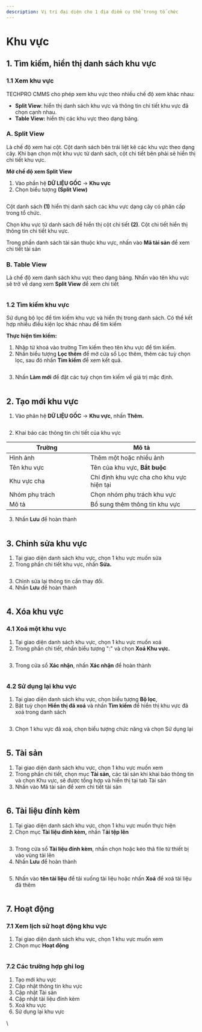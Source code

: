 ```yaml
---
description: Vị trí đại diện cho 1 địa điểm cụ thể trong tổ chức
---
```


# Khu vực

## 1. Tìm kiếm, hiển thị danh sách khu vực

### 1.1 Xem khu vực <a href="#xem-khu-vuc" id="xem-khu-vuc"></a>

TECHPRO CMMS cho phép xem khu vực theo nhiều chế độ xem khác nhau:

* **Split View**: hiển thị danh sách khu vực và thông tin chi tiết khu vực đã chọn cạnh nhau.
* **Table View:** hiển thị các khu vực theo dạng bảng.

### **A. Split View** <a href="#split-view" id="split-view"></a>

Là chế độ xem hai cột. Cột danh sách bên trái liệt kê các khu vực theo dạng cây. Khi bạn chọn một khu vực từ danh sách, cột chi tiết bên phải sẽ hiển thị chi tiết khu vực.

**Mở chế độ xem Split View**

1. Vào phần hệ **DỮ LIỆU GỐC** -> **Khu vực**
2. Chọn biểu tượng **(Split View)**

<figure><img src="../../.gitbook/assets/image (120).png" alt=""><figcaption></figcaption></figure>

Cột danh sách **(1)** hiển thị danh sách các khu vực dạng cây có phân cấp trong tổ chức.

Chọn khu vực từ danh sách để hiển thị cột chi tiết **(2)**. Cột chi tiết hiển thị thông tin chi tiết khu vực.

Trong phần danh sách tài sản thuộc khu vực, nhấn vào **Mã tài sản** để xem chi tiết tài sản

### **B. Table View** <a href="#table-view" id="table-view"></a>

Là chế độ xem danh sách khu vực theo dạng bảng. Nhấn vào tên khu vực sẽ trở về dạng xem **Split View** để xem chi tiết

<figure><img src="../../.gitbook/assets/image (121).png" alt=""><figcaption></figcaption></figure>

### **1.2 Tìm kiếm khu vực** <a href="#tim-kiem-khu-vuc" id="tim-kiem-khu-vuc"></a>

Sử dụng bộ lọc để tìm kiếm khu vực và hiển thị trong danh sách. Có thể kết hợp nhiều điều kiện lọc khác nhau để tìm kiếm

**Thực hiện tìm kiếm:**

1. Nhập từ khoá vào trường Tìm kiếm theo tên khu vực để tìm kiếm.
2. Nhấn biểu tượng **Lọc thêm** để mở cửa sổ Lọc thêm, thêm các tuỳ chọn lọc, sau đó nhấn **Tìm kiếm** để xem kết quả.

<figure><img src="../../.gitbook/assets/image (122).png" alt=""><figcaption></figcaption></figure>

3. Nhấn **Làm mới** để đặt các tuỳ chọn tìm kiếm về giá trị mặc định.

<figure><img src="../../.gitbook/assets/image (123).png" alt=""><figcaption></figcaption></figure>

## 2. Tạo mới khu vực

1. Vào phân hệ **DỮ LIỆU GỐC** -> **Khu vực**, nhấn **Thêm.**

<figure><img src="https://techpro-sdx.gitbook.io/~gitbook/image?url=https%3A%2F%2F778151049-files.gitbook.io%2F%7E%2Ffiles%2Fv0%2Fb%2Fgitbook-x-prod.appspot.com%2Fo%2Fspaces%252FqbBXeOrVT4GSwkMN418b%252Fuploads%252Fnt8iUb8AoBIvQkAVNOww%252Fimage.png%3Falt%3Dmedia%26token%3D5043b734-5ad7-4e9f-9419-4881b1613c71&#x26;width=768&#x26;dpr=4&#x26;quality=100&#x26;sign=e1d74af3&#x26;sv=2" alt=""><figcaption></figcaption></figure>

2. Khai báo các thông tin chi tiết của khu vực

<table><thead><tr><th width="200">Trường</th><th>Mô tả</th></tr></thead><tbody><tr><td>Hình ảnh</td><td>Thêm một hoặc nhiều ảnh</td></tr><tr><td>Tên khu vực</td><td>Tên của khu vực, <strong>Bắt buộc</strong></td></tr><tr><td>Khu vực cha</td><td>Chỉ định khu vực cha cho khu vực hiện tại</td></tr><tr><td>Nhóm phụ trách</td><td>Chọn nhóm phụ trách khu vực</td></tr><tr><td>Mô tả</td><td>Bổ sung thêm thông tin khu vực</td></tr></tbody></table>

3. Nhấn **Lưu** để hoàn thành

<figure><img src="https://techpro-sdx.gitbook.io/~gitbook/image?url=https%3A%2F%2F778151049-files.gitbook.io%2F%7E%2Ffiles%2Fv0%2Fb%2Fgitbook-x-prod.appspot.com%2Fo%2Fspaces%252FqbBXeOrVT4GSwkMN418b%252Fuploads%252F06HJ0Qa3IHvAZr0qR8U9%252Fimage.png%3Falt%3Dmedia%26token%3Db695618c-90f9-42ab-b9ea-82bbdba7e0f6&#x26;width=768&#x26;dpr=4&#x26;quality=100&#x26;sign=dc2c22c2&#x26;sv=2" alt=""><figcaption></figcaption></figure>

## 3. Chỉnh sửa khu vực

1. Tại giao diện danh sách khu vực, chọn 1 khu vực muốn sửa
2. Trong phần chi tiết khu vực, nhấn **Sửa.**

<figure><img src="../../.gitbook/assets/image (124).png" alt=""><figcaption></figcaption></figure>

3. Chỉnh sửa lại thông tin cần thay đổi.
4. Nhấn **Lưu** để hoàn thành

<figure><img src="../../.gitbook/assets/image (125).png" alt=""><figcaption></figcaption></figure>

## 4. Xóa khu vực

### 4.1 Xoá một khu vực <a href="#xoa-mot-khu-vuc" id="xoa-mot-khu-vuc"></a>

1. Tại giao diện danh sách khu vực, chọn 1 khu vực muốn xoá
2. Trong phần chi tiết, nhấn biểu tượng ":" và chọn **Xoá Khu vực.**

<figure><img src="../../.gitbook/assets/image (126).png" alt=""><figcaption></figcaption></figure>

3. Trong cửa sổ **Xác nhận**, nhấn **Xác nhận** để hoàn thành

<figure><img src="../../.gitbook/assets/image (127).png" alt=""><figcaption></figcaption></figure>

### 4.2 Sử dụng lại khu vực <a href="#su-dung-lai-khu-vuc" id="su-dung-lai-khu-vuc"></a>

1. Tại giao diện danh sách khu vực, chọn biểu tượng **Bộ lọc**,
2. Bật tuỳ chọn **Hiển thị đã xoá** và nhấn **Tìm kiếm** để hiển thị khu vực đã xoá trong danh sách

<figure><img src="../../.gitbook/assets/image (128).png" alt=""><figcaption></figcaption></figure>

3. Chọn 1 khu vực đã xoá, chọn biểu tượng chức năng và chọn Sử dụng lại

<figure><img src="../../.gitbook/assets/image (129).png" alt=""><figcaption></figcaption></figure>

## 5. Tài sản

1. Tại giao diện danh sách khu vực, chọn 1 khu vực muốn xem
2. Trong phần chi tiết, chọn mục **Tài sản,** các tài sản khi khai báo thông tin và chọn Khu vực, sẽ được tổng hợp và hiển thị tại tab Tài sản
3. Nhấn vào Mã tài sản để xem chi tiết tài sản

<figure><img src="../../.gitbook/assets/image (134).png" alt=""><figcaption></figcaption></figure>

## 6. Tài liệu đính kèm

1. Tại giao diện danh sách khu vực, chọn 1 khu vực muốn thực hiện
2. Chọn mục **Tài liệu đính kèm,** nhấn T**ải tệp lên**

<figure><img src="../../.gitbook/assets/image (130).png" alt=""><figcaption></figcaption></figure>

3. Trong cửa sổ **Tài liệu đính kèm**, nhấn chọn hoặc kéo thả file từ thiết bị vào vùng tải lên
4. Nhấn **Lưu** để hoàn thành

<figure><img src="../../.gitbook/assets/image (131).png" alt=""><figcaption></figcaption></figure>

5. Nhấn vào **tên tài liệu** để tải xuống tài liệu hoặc nhấn **Xoá** để xoá tài liệu đã thêm

<figure><img src="../../.gitbook/assets/image (132).png" alt=""><figcaption></figcaption></figure>

## 7. Hoạt động

### 7.1 Xem lịch sử hoạt động khu vực <a href="#xem-lich-su-hoat-dong-khu-vuc" id="xem-lich-su-hoat-dong-khu-vuc"></a>

1. Tại giao diện danh sách khu vực, chọn 1 khu vực muốn xem
2. Chọn mục **Hoạt động**

<figure><img src="../../.gitbook/assets/image (133).png" alt=""><figcaption></figcaption></figure>

### 7.2 Các trường hợp ghi log <a href="#cac-truong-hop-ghi-log" id="cac-truong-hop-ghi-log"></a>

1. Tạo mới khu vực
2. Cập nhật thông tin khu vực
3. Cập nhật Tài sản
4. Cập nhật tài liệu đính kèm
5. Xoá khu vực
6. Sử dụng lại khu vực

\


